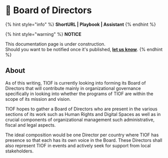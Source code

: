 # 🚧 Board of Directors

{% hint style="info" %}
**ShortURL | Playbook | Assistant**
{% endhint %}

{% hint style="warning" %}
**NOTICE**

This documentation page is under construction.\
Should you want to be notified once it's published, [**let us know**](https://tiof.click/TIOFTarianUpdatesService).
{% endhint %}

## About



As of this writing, TIOF is currently looking into forming its Board of Directors that will contribute mainly in organizational governance specifically in looking into whether the programs of TIOF are within the scope of its mission and vision.

TIOF hopes to gather a Board of Directors who are present in the various sections of its work such as Human Rights and Digital Spaces as well as in crucial components of organizational management such administrative, fiscal and legal aspects.

The ideal composition would be one Director per country where TIOF has presence so that each has its own voice in the Board. These Directors shall also represent TIOF in events and actively seek for support from local stakeholders.
